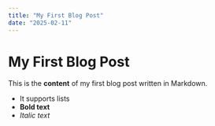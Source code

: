 ```yaml
---
title: "My First Blog Post"
date: "2025-02-11"
---
```


# My First Blog Post

This is the **content** of my first blog post written in Markdown.

- It supports lists
- **Bold text**
- *Italic text*
